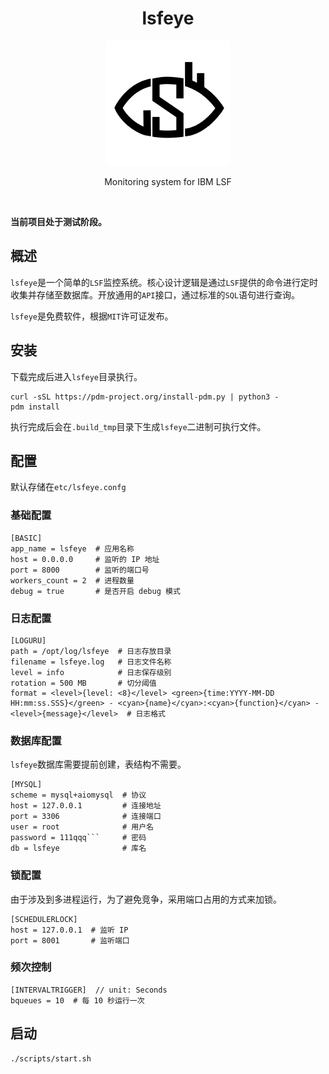 <div align="center">
    <h1>lsfeye</h1>
    <img src="./docs/logo/lsfeye.png" width="200" alt=""/>
    <p align="center">
        Monitoring system for IBM LSF
    </p>
</div>

<br>

**当前项目处于测试阶段。**

## 概述
`lsfeye`是一个简单的`LSF`监控系统。核心设计逻辑是通过`LSF`提供的命令进行定时收集并存储至数据库。开放通用的`API`接口，通过标准的`SQL`语句进行查询。

`lsfeye`是免费软件，根据`MIT`许可证发布。

## 安装
下载完成后进入`lsfeye`目录执行。
```shell
curl -sSL https://pdm-project.org/install-pdm.py | python3 -
pdm install
```
执行完成后会在`.build_tmp`目录下生成`lsfeye`二进制可执行文件。

## 配置
默认存储在`etc/lsfeye.confg`

### 基础配置
```
[BASIC]
app_name = lsfeye  # 应用名称
host = 0.0.0.0     # 监听的 IP 地址
port = 8000        # 监听的端口号
workers_count = 2  # 进程数量
debug = true       # 是否开启 debug 模式
```

### 日志配置
```
[LOGURU]
path = /opt/log/lsfeye  # 日志存放目录
filename = lsfeye.log   # 日志文件名称
level = info            # 日志保存级别
rotation = 500 MB       # 切分阈值
format = <level>{level: <8}</level> <green>{time:YYYY-MM-DD HH:mm:ss.SSS}</green> - <cyan>{name}</cyan>:<cyan>{function}</cyan> - <level>{message}</level>  # 日志格式
```

### 数据库配置
`lsfeye`数据库需要提前创建，表结构不需要。
```
[MYSQL]
scheme = mysql+aiomysql  # 协议
host = 127.0.0.1         # 连接地址
port = 3306              # 连接端口
user = root              # 用户名
password = 111qqq```     # 密码
db = lsfeye              # 库名
```

### 锁配置
由于涉及到多进程运行，为了避免竞争，采用端口占用的方式来加锁。
```
[SCHEDULERLOCK]
host = 127.0.0.1  # 监听 IP
port = 8001       # 监听端口
```

### 频次控制
```
[INTERVALTRIGGER]  // unit: Seconds
bqueues = 10  # 每 10 秒运行一次
```

## 启动
```shell
./scripts/start.sh
```